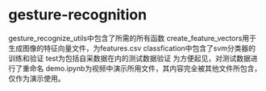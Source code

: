 # gesture-recognition









gesture_recognize_utils中包含了所需的所有函数
create_feature_vectors用于生成图像的特征向量文件，为features.csv
classfication中包含了svm分类器的训练和验证
test为包括自采数据在内的测试数据验证 为方便起见，对测试数据进行了重命名
demo.ipynb为视频中演示所用文件，其内容完全被其他文件所包含，仅作为演示使用。
